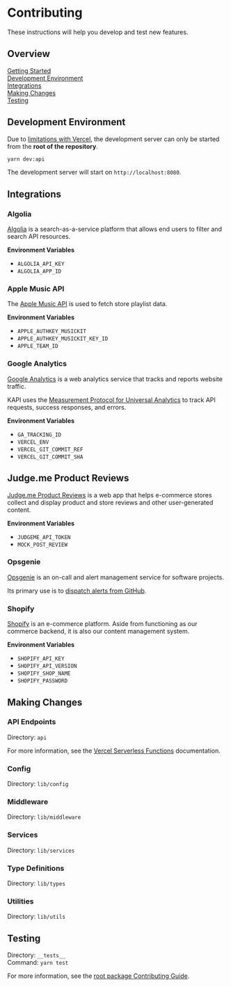 # Contributing

These instructions will help you develop and test new features.

## Overview

[Getting Started](../../../docs/CONTRIBUTING.md)  
[Development Environment](#development-environment)  
[Integrations](#integrations)  
[Making Changes](#making-changes)  
[Testing](#testing)

## Development Environment

Due to [limitations with Vercel][1], the development server can only be started
from the **root of the repository**.

```zsh
yarn dev:api
```

The development server will start on `http://localhost:8080`.

## Integrations

### Algolia

[Algolia][2] is a search-as-a-service platform that allows end users to filter
and search API resources.

**Environment Variables**

- `ALGOLIA_API_KEY`
- `ALGOLIA_APP_ID`

### Apple Music API

The [Apple Music API][3] is used to fetch store playlist data.

**Environment Variables**

- `APPLE_AUTHKEY_MUSICKIT`
- `APPLE_AUTHKEY_MUSICKIT_KEY_ID`
- `APPLE_TEAM_ID`

### Google Analytics

[Google Analytics][4] is a web analytics service that tracks and reports website
traffic.

KAPI uses the [Measurement Protocol for Universal Analytics][5] to track API
requests, success responses, and errors.

**Environment Variables**

- `GA_TRACKING_ID`
- `VERCEL_ENV`
- `VERCEL_GIT_COMMIT_REF`
- `VERCEL_GIT_COMMIT_SHA`

## Judge.me Product Reviews

[Judge.me Product Reviews][6] is a web app that helps e-commerce stores collect
and display product and store reviews and other user-generated content.

**Environment Variables**

- `JUDGEME_API_TOKEN`
- `MOCK_POST_REVIEW`

### Opsgenie

[Opsgenie][7] is an on-call and alert management service for software projects.

Its primary use is to [dispatch alerts from GitHub][8].

### Shopify

[Shopify][9] is an e-commerce platform. Aside from functioning as our commerce
backend, it is also our content management system.

**Environment Variables**

- `SHOPIFY_API_KEY`
- `SHOPIFY_API_VERSION`
- `SHOPIFY_SHOP_NAME`
- `SHOPIFY_PASSWORD`

## Making Changes

### API Endpoints

Directory: `api`

For more information, see the [Vercel Serverless Functions][10] documentation.

### Config

Directory: `lib/config`

### Middleware

Directory: `lib/middleware`

### Services

Directory: `lib/services`

### Type Definitions

Directory: `lib/types`

### Utilities

Directory: `lib/utils`

## Testing

Directory: `__tests__`  
Command: `yarn test`

For more information, see the [root package Contributing Guide][11].

[1]: https://github.com/vercel/vercel/discussions/5294#discussioncomment-269338
[2]: https://www.algolia.com/
[3]: https://developer.apple.com/documentation/applemusicapi/
[4]: https://analytics.google.com/analytics/web/
[5]: https://developers.google.com/analytics/devguides/collection/protocol/v1
[6]: https://judge.me/
[7]: https://www.atlassian.com/software/opsgenie
[8]: https://docs.opsgenie.com/docs/github-integration
[9]: https://www.shopify.com/
[10]: https://vercel.com/docs/serverless-functions/introduction
[11]: ../../../docs/CONTRIBUTING.md#testing
